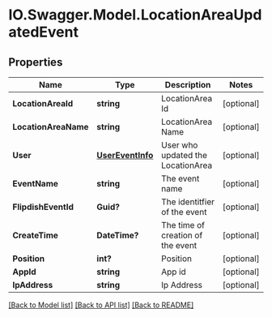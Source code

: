 # IO.Swagger.Model.LocationAreaUpdatedEvent
## Properties

Name | Type | Description | Notes
------------ | ------------- | ------------- | -------------
**LocationAreaId** | **string** | LocationArea Id | [optional] 
**LocationAreaName** | **string** | LocationArea Name | [optional] 
**User** | [**UserEventInfo**](UserEventInfo.md) | User who updated the LocationArea | [optional] 
**EventName** | **string** | The event name | [optional] 
**FlipdishEventId** | **Guid?** | The identitfier of the event | [optional] 
**CreateTime** | **DateTime?** | The time of creation of the event | [optional] 
**Position** | **int?** | Position | [optional] 
**AppId** | **string** | App id | [optional] 
**IpAddress** | **string** | Ip Address | [optional] 

[[Back to Model list]](../README.md#documentation-for-models) [[Back to API list]](../README.md#documentation-for-api-endpoints) [[Back to README]](../README.md)

